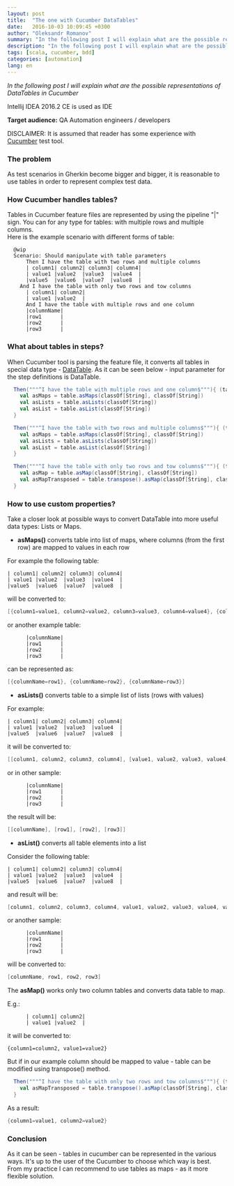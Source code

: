 ```yaml
---
layout: post
title:  "The one with Cucumber DataTables"
date:   2016-10-03 10:09:45 +0300
author: "Oleksandr Romanov"
summary: "In the following post I will explain what are the possible representations of DataTables in Cucumber"
description: "In the following post I will explain what are the possible representations of DataTables in Cucumber"
tags: [scala, cucumber, bdd]
categories: [automation]
lang: en
---
```


_In the following post I will explain what are the possible representations of DataTables in Cucumber_  

Intellij IDEA 2016.2 CE is used as IDE

**Target audience:** QA Automation engineers / developers

DISCLAIMER: It is assumed that reader has some experience with [Cucumber][cucumber-site] test tool.

### The problem

As test scenarios in Gherkin become bigger and bigger, it is reasonable to use tables in order to represent complex test data.

### How Cucumber handles tables?

Tables in Cucumber feature files are represented by using the pipeline "|" sign.
You can for any type for tables: with multiple rows and multiple columns.  
Here is the example scenario with different forms of table:

``` gherkin
  @wip
  Scenario: Should manipulate with table parameters
      Then I have the table with two rows and multiple columns
      | column1| column2| column3| column4|
      | value1 |value2  |value3  |value4  |
      |value5  |value6  |value7  |value8  |
    And I have the table with only two rows and tow columns
      | column1| column2|
      | value1 |value2  |
      And I have the table with multiple rows and one column
      |columnName|
      |row1      |
      |row2      |
      |row3      |
```

### What about tables in steps?
When Cucumber tool is parsing the feature file, it converts all tables in special data type - [DataTable][cucumber datatable]. As it can be seen below - input parameter for the step definitions is DataTable.  

```scala
  Then("""^I have the table with multiple rows and one column$"""){ (table:DataTable) =>
    val asMaps = table.asMaps(classOf[String], classOf[String])
    val asLists = table.asLists(classOf[String])
    val asList = table.asList(classOf[String])
  }

  Then("""^I have the table with two rows and multiple columns$"""){ (table:DataTable) =>
    val asMaps = table.asMaps(classOf[String], classOf[String])
    val asLists = table.asLists(classOf[String])
    val asList = table.asList(classOf[String])
  }

  Then("""^I have the table with only two rows and tow columns$"""){ (table:DataTable) =>
    val asMap = table.asMap(classOf[String], classOf[String])
    val asMapTransposed = table.transpose().asMap(classOf[String], classOf[String])
  }
```

### How to use custom properties?
Take a closer look at possible ways to convert DataTable into more useful data types: Lists or Maps.  

 - **asMaps()** converts table into list of maps, where columns (from the first row) are mapped to values in each row  


For example the following table:

``` gherkin
| column1| column2| column3| column4|
| value1 |value2  |value3  |value4  |
|value5  |value6  |value7  |value8  |
```

will be converted to:

``` scala
[{column1=value1, column2=value2, column3=value3, column4=value4}, {column1=value5, column2=value6, column3=value7, column4=value8}]
```

or another example table:

``` gherkin
      |columnName|
      |row1      |
      |row2      |
      |row3      |
```

can be represented as:  

``` scala
[{columnName=row1}, {columnName=row2}, {columnName=row3}]
```   
  
 - **asLists()** converts table to a simple list of lists (rows with values)  

For example: 

``` gherkin
| column1| column2| column3| column4|
| value1 |value2  |value3  |value4  |
|value5  |value6  |value7  |value8  |
```

it will be converted to:

``` scala
[[column1, column2, column3, column4], [value1, value2, value3, value4], [value5, value6, value7, value8]]
```

or in other sample:

``` gherkin
      |columnName|
      |row1      |
      |row2      |
      |row3      |
```

the result will be:  

``` scala
[[columnName], [row1], [row2], [row3]]
```

 - **asList()** converts all table elements into a list  

Consider the following table: 

``` gherkin
| column1| column2| column3| column4|
| value1 |value2  |value3  |value4  |
|value5  |value6  |value7  |value8  |
```

and result will be:  

``` scala
[column1, column2, column3, column4, value1, value2, value3, value4, value5, value6, value7, value8]
```

or another sample:  

``` gherkin
      |columnName|
      |row1      |
      |row2      |
      |row3      |
```

will be converted to:

``` scala
[columnName, row1, row2, row3]
```

The **asMap()** works only two column tables and converts data table to map.   

E.g.: 

``` gherkin
      | column1| column2|
      | value1 |value2  |
```

it will be converted to:

``` gherkin
{column1=column2, value1=value2}
```

But if in our example column should be mapped to value - table can be modified using transpose() method.  

``` scala
  Then("""^I have the table with only two rows and tow columns$"""){ (table:DataTable) =>
    val asMapTransposed = table.transpose().asMap(classOf[String], classOf[String])
  }
```

As a result: 

``` scala
{column1=value1, column2=value2}
```

### Conclusion
As it can be seen - tables in cucumber can be represented in the various ways. It's up to the user of the Cucumber to choose which way is best. From my practice I can recommend to use tables as maps - as it more flexible solution.  

[cucumber-site]: https://cucumber.io/
[cucumber datatable]: https://cucumber.github.io/api/cucumber/jvm/javadoc/cucumber/api/DataTable.html
